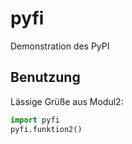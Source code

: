 # pyfi

Demonstration des PyPI

## Benutzung
Lässige Grüße aus Modul2:
```python
import pyfi
pyfi.funktion2()
```
